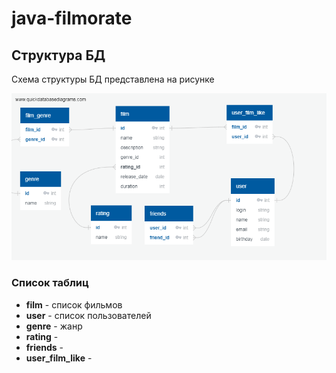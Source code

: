 # java-filmorate

## Структура БД

Схема структуры БД представлена на рисунке

![Схема БД](StructDB.png)

### Список таблиц

* **film** - список фильмов
* **user** - список пользователей
* **genre** - жанр 
* **rating** -
* **friends** -
* **user_film_like** -






